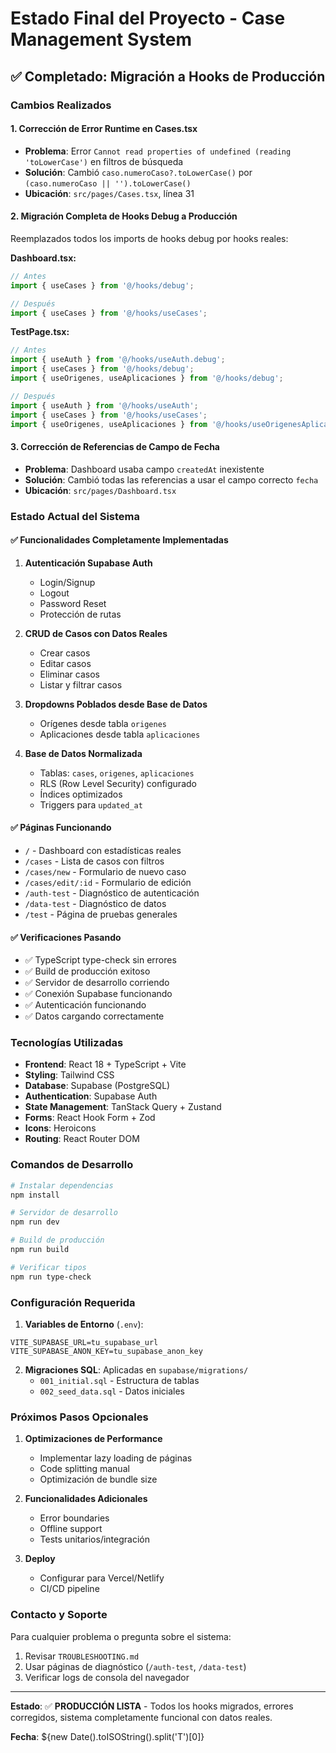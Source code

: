 # Estado Final del Proyecto - Case Management System

## ✅ Completado: Migración a Hooks de Producción

### Cambios Realizados

#### 1. Corrección de Error Runtime en Cases.tsx
- **Problema**: Error `Cannot read properties of undefined (reading 'toLowerCase')` en filtros de búsqueda
- **Solución**: Cambió `caso.numeroCaso?.toLowerCase()` por `(caso.numeroCaso || '').toLowerCase()`
- **Ubicación**: `src/pages/Cases.tsx`, línea 31

#### 2. Migración Completa de Hooks Debug a Producción
Reemplazados todos los imports de hooks debug por hooks reales:

**Dashboard.tsx:**
```typescript
// Antes
import { useCases } from '@/hooks/debug';

// Después
import { useCases } from '@/hooks/useCases';
```

**TestPage.tsx:**
```typescript
// Antes
import { useAuth } from '@/hooks/useAuth.debug';
import { useCases } from '@/hooks/debug';
import { useOrigenes, useAplicaciones } from '@/hooks/debug';

// Después
import { useAuth } from '@/hooks/useAuth';
import { useCases } from '@/hooks/useCases';
import { useOrigenes, useAplicaciones } from '@/hooks/useOrigenesAplicaciones';
```

#### 3. Corrección de Referencias de Campo de Fecha
- **Problema**: Dashboard usaba campo `createdAt` inexistente
- **Solución**: Cambió todas las referencias a usar el campo correcto `fecha`
- **Ubicación**: `src/pages/Dashboard.tsx`

### Estado Actual del Sistema

#### ✅ Funcionalidades Completamente Implementadas
1. **Autenticación Supabase Auth**
   - Login/Signup
   - Logout
   - Password Reset
   - Protección de rutas

2. **CRUD de Casos con Datos Reales**
   - Crear casos
   - Editar casos
   - Eliminar casos
   - Listar y filtrar casos

3. **Dropdowns Poblados desde Base de Datos**
   - Orígenes desde tabla `origenes`
   - Aplicaciones desde tabla `aplicaciones`

4. **Base de Datos Normalizada**
   - Tablas: `cases`, `origenes`, `aplicaciones`
   - RLS (Row Level Security) configurado
   - Índices optimizados
   - Triggers para `updated_at`

#### ✅ Páginas Funcionando
- `/` - Dashboard con estadísticas reales
- `/cases` - Lista de casos con filtros
- `/cases/new` - Formulario de nuevo caso
- `/cases/edit/:id` - Formulario de edición
- `/auth-test` - Diagnóstico de autenticación
- `/data-test` - Diagnóstico de datos
- `/test` - Página de pruebas generales

#### ✅ Verificaciones Pasando
- ✅ TypeScript type-check sin errores
- ✅ Build de producción exitoso
- ✅ Servidor de desarrollo corriendo
- ✅ Conexión Supabase funcionando
- ✅ Autenticación funcionando
- ✅ Datos cargando correctamente

### Tecnologías Utilizadas
- **Frontend**: React 18 + TypeScript + Vite
- **Styling**: Tailwind CSS
- **Database**: Supabase (PostgreSQL)
- **Authentication**: Supabase Auth
- **State Management**: TanStack Query + Zustand
- **Forms**: React Hook Form + Zod
- **Icons**: Heroicons
- **Routing**: React Router DOM

### Comandos de Desarrollo

```bash
# Instalar dependencias
npm install

# Servidor de desarrollo
npm run dev

# Build de producción
npm run build

# Verificar tipos
npm run type-check
```

### Configuración Requerida

1. **Variables de Entorno** (`.env`):
```env
VITE_SUPABASE_URL=tu_supabase_url
VITE_SUPABASE_ANON_KEY=tu_supabase_anon_key
```

2. **Migraciones SQL**: Aplicadas en `supabase/migrations/`
   - `001_initial.sql` - Estructura de tablas
   - `002_seed_data.sql` - Datos iniciales

### Próximos Pasos Opcionales

1. **Optimizaciones de Performance**
   - Implementar lazy loading de páginas
   - Code splitting manual
   - Optimización de bundle size

2. **Funcionalidades Adicionales**
   - Error boundaries
   - Offline support
   - Tests unitarios/integración

3. **Deploy**
   - Configurar para Vercel/Netlify
   - CI/CD pipeline

### Contacto y Soporte

Para cualquier problema o pregunta sobre el sistema:
1. Revisar `TROUBLESHOOTING.md`
2. Usar páginas de diagnóstico (`/auth-test`, `/data-test`)
3. Verificar logs de consola del navegador

---

**Estado**: ✅ **PRODUCCIÓN LISTA** - Todos los hooks migrados, errores corregidos, sistema completamente funcional con datos reales.

**Fecha**: ${new Date().toISOString().split('T')[0]}
